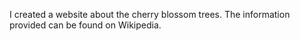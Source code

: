 I created a website about the cherry blossom trees. The information provided can be found on Wikipedia.
